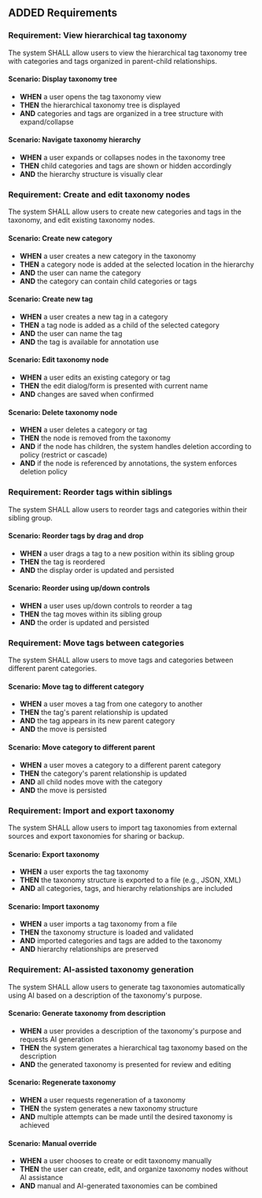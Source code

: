 ## ADDED Requirements

### Requirement: View hierarchical tag taxonomy
The system SHALL allow users to view the hierarchical tag taxonomy tree with categories and tags organized in parent-child relationships.

#### Scenario: Display taxonomy tree
- **WHEN** a user opens the tag taxonomy view
- **THEN** the hierarchical taxonomy tree is displayed
- **AND** categories and tags are organized in a tree structure with expand/collapse

#### Scenario: Navigate taxonomy hierarchy
- **WHEN** a user expands or collapses nodes in the taxonomy tree
- **THEN** child categories and tags are shown or hidden accordingly
- **AND** the hierarchy structure is visually clear

### Requirement: Create and edit taxonomy nodes
The system SHALL allow users to create new categories and tags in the taxonomy, and edit existing taxonomy nodes.

#### Scenario: Create new category
- **WHEN** a user creates a new category in the taxonomy
- **THEN** a category node is added at the selected location in the hierarchy
- **AND** the user can name the category
- **AND** the category can contain child categories or tags

#### Scenario: Create new tag
- **WHEN** a user creates a new tag in a category
- **THEN** a tag node is added as a child of the selected category
- **AND** the user can name the tag
- **AND** the tag is available for annotation use

#### Scenario: Edit taxonomy node
- **WHEN** a user edits an existing category or tag
- **THEN** the edit dialog/form is presented with current name
- **AND** changes are saved when confirmed

#### Scenario: Delete taxonomy node
- **WHEN** a user deletes a category or tag
- **THEN** the node is removed from the taxonomy
- **AND** if the node has children, the system handles deletion according to policy (restrict or cascade)
- **AND** if the node is referenced by annotations, the system enforces deletion policy

### Requirement: Reorder tags within siblings
The system SHALL allow users to reorder tags and categories within their sibling group.

#### Scenario: Reorder tags by drag and drop
- **WHEN** a user drags a tag to a new position within its sibling group
- **THEN** the tag is reordered
- **AND** the display order is updated and persisted

#### Scenario: Reorder using up/down controls
- **WHEN** a user uses up/down controls to reorder a tag
- **THEN** the tag moves within its sibling group
- **AND** the order is updated and persisted

### Requirement: Move tags between categories
The system SHALL allow users to move tags and categories between different parent categories.

#### Scenario: Move tag to different category
- **WHEN** a user moves a tag from one category to another
- **THEN** the tag's parent relationship is updated
- **AND** the tag appears in its new parent category
- **AND** the move is persisted

#### Scenario: Move category to different parent
- **WHEN** a user moves a category to a different parent category
- **THEN** the category's parent relationship is updated
- **AND** all child nodes move with the category
- **AND** the move is persisted

### Requirement: Import and export taxonomy
The system SHALL allow users to import tag taxonomies from external sources and export taxonomies for sharing or backup.

#### Scenario: Export taxonomy
- **WHEN** a user exports the tag taxonomy
- **THEN** the taxonomy structure is exported to a file (e.g., JSON, XML)
- **AND** all categories, tags, and hierarchy relationships are included

#### Scenario: Import taxonomy
- **WHEN** a user imports a tag taxonomy from a file
- **THEN** the taxonomy structure is loaded and validated
- **AND** imported categories and tags are added to the taxonomy
- **AND** hierarchy relationships are preserved

### Requirement: AI-assisted taxonomy generation
The system SHALL allow users to generate tag taxonomies automatically using AI based on a description of the taxonomy's purpose.

#### Scenario: Generate taxonomy from description
- **WHEN** a user provides a description of the taxonomy's purpose and requests AI generation
- **THEN** the system generates a hierarchical tag taxonomy based on the description
- **AND** the generated taxonomy is presented for review and editing

#### Scenario: Regenerate taxonomy
- **WHEN** a user requests regeneration of a taxonomy
- **THEN** the system generates a new taxonomy structure
- **AND** multiple attempts can be made until the desired taxonomy is achieved

#### Scenario: Manual override
- **WHEN** a user chooses to create or edit taxonomy manually
- **THEN** the user can create, edit, and organize taxonomy nodes without AI assistance
- **AND** manual and AI-generated taxonomies can be combined

